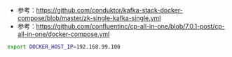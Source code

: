 * 参考：https://github.com/conduktor/kafka-stack-docker-compose/blob/master/zk-single-kafka-single.yml
* 参考：https://github.com/confluentinc/cp-all-in-one/blob/7.0.1-post/cp-all-in-one/docker-compose.yml

```bash
export DOCKER_HOST_IP=192.168.99.100
```

